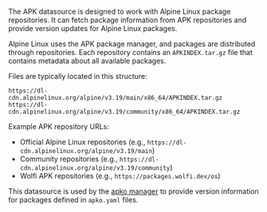 The APK datasource is designed to work with Alpine Linux package repositories. It can fetch package information from APK repositories and provide version updates for Alpine Linux packages.

Alpine Linux uses the APK package manager, and packages are distributed through repositories. Each repository contains an `APKINDEX.tar.gz` file that contains metadata about all available packages.

Files are typically located in this structure:

```
https://dl-cdn.alpinelinux.org/alpine/v3.19/main/x86_64/APKINDEX.tar.gz
https://dl-cdn.alpinelinux.org/alpine/v3.19/community/x86_64/APKINDEX.tar.gz
```

Example APK repository URLs:

- Official Alpine Linux repositories (e.g., `https://dl-cdn.alpinelinux.org/alpine/v3.19/main`)
- Community repositories (e.g., `https://dl-cdn.alpinelinux.org/alpine/v3.19/community`)
- Wolfi APK repositories (e.g., `https://packages.wolfi.dev/os`)

This datasource is used by the [apko manager](../../manager/apko/index.md) to provide version information for packages defined in `apko.yaml` files.

